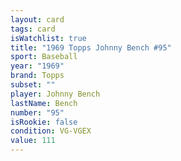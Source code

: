 ```yaml
---
layout: card
tags: card
isWatchlist: true
title: "1969 Topps Johnny Bench #95"
sport: Baseball
year: "1969"
brand: Topps
subset: ""
player: Johnny Bench
lastName: Bench
number: "95"
isRookie: false
condition: VG-VGEX
value: 111
---
```

